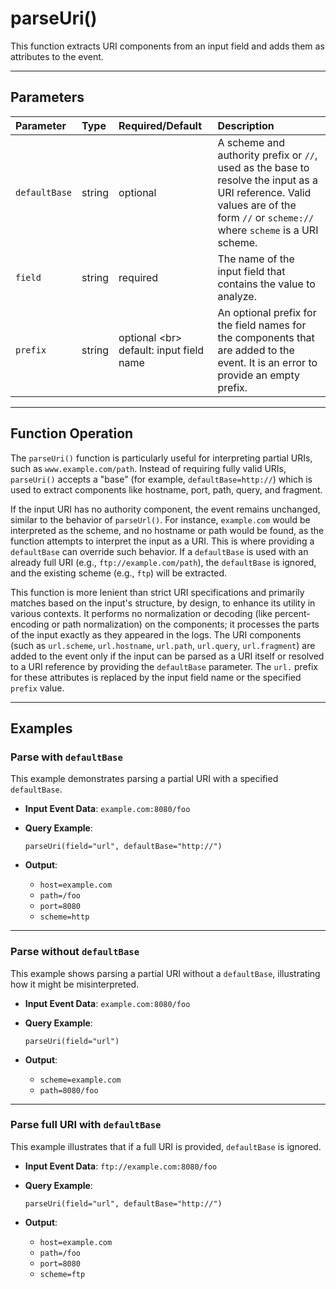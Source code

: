 # parseUri()

This function extracts URI components from an input field and adds them as attributes to the event.

***

## Parameters

| Parameter | Type | Required/Default | Description |
| :--- | :--- | :--- | :--- |
| `defaultBase` | string | optional | A scheme and authority prefix or `//`, used as the base to resolve the input as a URI reference. Valid values are of the form `//` or `scheme://` where `scheme` is a URI scheme. |
| `field` | string | required | The name of the input field that contains the value to analyze. |
| `prefix` | string | optional \<br\> default: input field name | An optional prefix for the field names for the components that are added to the event. It is an error to provide an empty prefix. |

***

## Function Operation

The `parseUri()` function is particularly useful for interpreting partial URIs, such as `www.example.com/path`. Instead of requiring fully valid URIs, `parseUri()` accepts a "base" (for example, `defaultBase=http://`) which is used to extract components like hostname, port, path, query, and fragment.

If the input URI has no authority component, the event remains unchanged, similar to the behavior of `parseUrl()`. For instance, `example.com` would be interpreted as the scheme, and no hostname or path would be found, as the function attempts to interpret the input as a URI. This is where providing a `defaultBase` can override such behavior. If a `defaultBase` is used with an already full URI (e.g., `ftp://example.com/path`), the `defaultBase` is ignored, and the existing scheme (e.g., `ftp`) will be extracted.

This function is more lenient than strict URI specifications and primarily matches based on the input's structure, by design, to enhance its utility in various contexts. It performs no normalization or decoding (like percent-encoding or path normalization) on the components; it processes the parts of the input exactly as they appeared in the logs. The URI components (such as `url.scheme`, `url.hostname`, `url.path`, `url.query`, `url.fragment`) are added to the event only if the input can be parsed as a URI itself or resolved to a URI reference by providing the `defaultBase` parameter. The `url.` prefix for these attributes is replaced by the input field name or the specified `prefix` value.

***

## Examples

### Parse with `defaultBase`

This example demonstrates parsing a partial URI with a specified `defaultBase`.

  * **Input Event Data**:
    `example.com:8080/foo`

  * **Query Example**:

    ```
    parseUri(field="url", defaultBase="http://")
    ```

  * **Output**:

      * `host=example.com`
      * `path=/foo`
      * `port=8080`
      * `scheme=http`

---

### Parse without `defaultBase`

This example shows parsing a partial URI without a `defaultBase`, illustrating how it might be misinterpreted.

  * **Input Event Data**:
    `example.com:8080/foo`

  * **Query Example**:

    ```
    parseUri(field="url")
    ```

  * **Output**:

      * `scheme=example.com`
      * `path=8080/foo`

---

### Parse full URI with `defaultBase`

This example illustrates that if a full URI is provided, `defaultBase` is ignored.

  * **Input Event Data**:
    `ftp://example.com:8080/foo`

  * **Query Example**:

    ```
    parseUri(field="url", defaultBase="http://")
    ```

  * **Output**:

      * `host=example.com`
      * `path=/foo`
      * `port=8080`
      * `scheme=ftp`